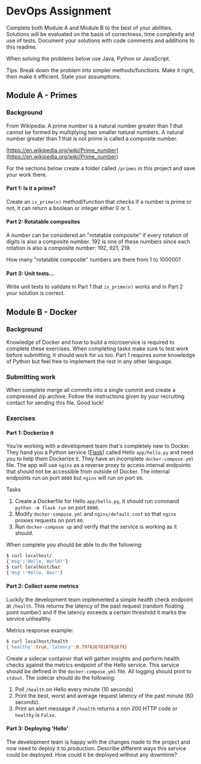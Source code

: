 # DevOps Assignment

Complete both Module A and Module B to the best of your abilities. Solutions will be evaluated on the basis of correctness, time complexity and use of tests. Document your solutions with code comments and additions to this readme.

When solving the problems below use Java, Python or JavaScript.

Tips: Break down the problem into simpler methods/functions. Make it right, then make it efficient. State your assumptions.

## Module A - Primes

### Background

From Wikipedia: A prime number is a natural number greater than 1 that cannot be formed by multiplying two smaller natural numbers. A natural number greater than 1 that is not prime is called a composite number.

[https://en.wikipedia.org/wiki/Prime_number](https://en.wikipedia.org/wiki/Prime_number)

For the sections below create a folder called `/primes` in this project and save your work there.

#### Part 1: Is it a prime?

Create an `is_prime(n)` method/function that checks if a number is prime or not, it can return a boolean or integer either 0 or 1. 

#### Part 2: Rotatable composites

A number can be considered an "rotatable composite" if every rotation of digits is also a composite number. 192 is one of these numbers since each rotation is also a composite number: 192, 921, 219.

How many "rotatable composite" numbers are there from 1 to 100000?

#### Part 3: Unit tests...

Write unit tests to validate in Part 1 that `is_prime(n)` works and in Part 2 your solution is correct.

## Module B - Docker

### Background

 Knowledge of Docker and how to build a microservice is required to complete these exercises. When completing tasks make sure to test work before submitting, it should work for us too. Part 1 requires some knowledge of Python but feel free to implement the rest in any other language.

### Submitting work

When complete merge all commits into a single commit and create a compressed zip archive. Follow the instructions given by your recruiting contact for sending this file. Good luck!

### Exercises

#### Part 1: Dockerize it

You're working with a development team that's completely new to Docker. They hand you a Python service ([Flask](http://flask.pocoo.org/)) called Hello `app/hello.py` and need you to help them Dockerize it. They have an incomplete `docker-compose.yml` file. The app will use `nginx` as a reverse proxy to access internal endpoints that should not be accessible from outside of Docker. The internal endpoints run on port `8080` but `nginx` will run on port `80`.

Tasks
1. Create a Dockerfile for Hello `app/hello.py`, it should run command `python -m flask run` on port `8080`.
2. Modify `docker-compose.yml` and `nginx/default.conf` so that `nginx` proxies requests  on port `80`.
3. Run `docker-compose up` and verify that the service is working as it should.

When complete you should be able to do the following:
```bash
$ curl localhost/
{'msg':'Hello, World!'}
$ curl localhost/baz
{'msg':'Hello, Baz!'}
```

#### Part 2: Collect some metrics

Luckily the development team implemented a simple health check endpoint at `/health`. This returns the latency of the past request (random floating point number) and if the latency exceeds a certain threshold it marks the service unhealthy.

Metrics response example:
```bash
$ curl localhost/health
{'healthy':true,'latency':0.7978267010781679}
```

Create a sidecar container that will gather insights and perform health checks against the metrics endpoint of the Hello service. This service should be defined in the `docker-compose.yml` file. All logging should print to `stdout`. The sidecar should do the following:

1. Poll `/health` on Hello every minute (10 seconds)
2. Print the best, worst and average request latency of the past minute (60 seconds).
3. Print an alert message if `/health` returns a non 200 HTTP code or `healthy` is `False`.

#### Part 3: Deploying 'Hello'

The development team is happy with the changes made to the project and now need to deploy it to production. Describe different ways this service could be deployed. How could it be deployed without any downtime?
